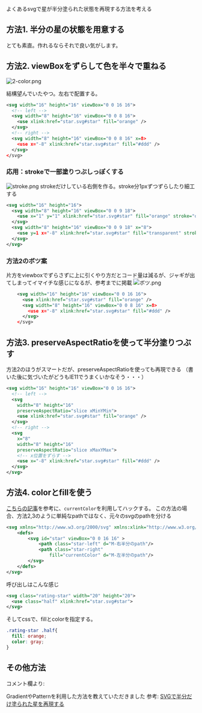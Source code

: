 
よくあるsvgで星が半分塗られた状態を再現する方法を考える

## 方法1. 半分の星の状態を用意する

とても素直。作れるならそれで良い気がします。

## 方法2. viewBoxをずらして色を半々で重ねる

![2-color.png](https://qiita-image-store.s3.amazonaws.com/0/7307/da04d784-7803-642e-edc0-d482b170a6da.png "127_0_0_1_8080.png")

結構望んでいたやつ。左右で配置する。

```star.svg.xml
<svg width="16" height="16" viewBox="0 0 16 16">
  <!-- left -->
  <svg width="8" height="16" viewBox="0 0 8 16">
    <use xlink:href="star.svg#star" fill="orange" />
  </svg>
  <!-- right -->
  <svg width="8" height="16" viewBox="0 0 8 16" x=8>
    <use x="-8" xlink:href="star.svg#star" fill="#ddd" />
  </svg>
</svg>
```

### 応用：strokeで一部塗りつぶしっぽくする
![stroke.png](https://qiita-image-store.s3.amazonaws.com/0/7307/55bc4b5b-f114-1088-47ea-f9b5dc49c3bd.png "127_0_0_1_8080.png")
strokeだけしている右側を作る。stroke分1pxずつずらしたり細工する

```star.svg.xml
<svg width="16" height="16">
  <svg width="8" height="16" viewBox="0 0 9 18">
    <use x="1" y="1" xlink:href="star.svg#star" fill="orange" stroke="orange" />
  </svg>
  <svg width="8" height="16" viewBox="0 0 9 18" x="8">
    <use y=1 x="-8" xlink:href="star.svg#star" fill="transparent" stroke="orange"/>
  </svg>
</svg>
```

### 方法2のボツ案

片方をviewboxでずらさずに上に引くやり方だとコード量は減るが、ジャギが出てしまってイマイチな感じになるが、参考までに掲載
![ボツ.png](https://qiita-image-store.s3.amazonaws.com/0/7307/d60de55d-e9ef-7170-a074-b93de9fd8608.png "127_0_0_1_8080.png")

```ボツ案.svg.xml
    <svg width="16" height="16" viewBox="0 0 16 16">
      <use xlink:href="star.svg#star" fill="orange" />
      <svg width="8" height="16" viewBox="0 0 8 16" x=8>
        <use x="-8" xlink:href="star.svg#star" fill="#ddd" />
      </svg>
    </svg>
```


## 方法3. preserveAspectRatioを使って半分塗りつぶす
方法2のほうがスマートだが、preserveAspectRatioを使っても再現できる
（書いた後に気づいたがどうもIE11でうまくいかなそう・・・）

```star.svg.xml
<svg width="16" height="16" viewBox="0 0 16 16">
  <!-- left -->
  <svg 
    width="8" height="16"
    preserveAspectRatio="slice xMinYMin">
    <use xlink:href="star.svg#star" fill="orange" />
  </svg>
  <!-- right -->
  <svg 
    x="8"
    width="8" height="16"
    preserveAspectRatio="slice xMaxYMax">
    <!-- x位置をずらす -->
    <use x="-8" xlink:href="star.svg#star" fill="#ddd" />
  </svg>
</svg>
```

## 方法4. colorとfillを使う

[こちらの記事](http://tympanus.net/codrops/2015/07/16/styling-svg-use-content-css/)を参考に、`currentColor`を利用してハックする。
この方法の場合、方法2,3のように単純なpathではなく、元々のsvgのpathを分ける

```star.svg
<svg xmlns="http://www.w3.org/2000/svg" xmlns:xlink="http://www.w3.org/1999/xlink">
	<defs>
		<svg id="star" viewBox="0 0 16 16" >
			<path class="star-left" d="M-右半分のpath"/>
			<path class="star-right"
				fill="currentColor" d="M-左半分のpath"/>
		</svg>
	</defs>
</svg>
```

呼び出しはこんな感じ

```usage.svg
<svg class="rating-star" width="20" height="20"> 
  <use class="half" xlink:href="star.svg#star">
</svg>
```

そしてcssで、fillとcolorを指定する。

```css
.rating-star .half{
  fill: orange;
  color: gray;
}
```

## その他方法
コメント欄より:

GradientやPatternを利用した方法を教えていただきました
参考: [SVGで半分だけ塗られた星を再現する](http://okiru.net/misc/20160214/)
